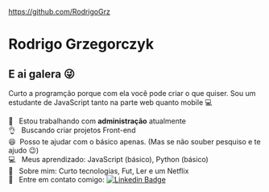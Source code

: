 https://github.com/RodrigoGrz

# Rodrigo Grzegorczyk

## E ai galera :stuck_out_tongue_winking_eye:
Curto a programção porque com ela você pode criar o que quiser.
Sou um estudante de JavaScript tanto na parte web quanto mobile :computer:

 :office:  &nbsp; Estou trabalhando com **administração** atualmente
 <br/>:ok_hand: &nbsp; Buscando criar projetos Front-end
 <br/>:satisfied:&nbsp; Posso te ajudar com o básico apenas. (Mas se não souber pesquiso e te ajudo :wink:)
 <br/>:computer: &nbsp; Meus aprendizado: JavaScript (básico), Python (básico)
 <br/>:movie_camera: &nbsp; Sobre mim: Curto tecnologias, Fut, Ler e um Netflix
 <br/>:email: &nbsp; Entre em contato comigo: [![Linkedin Badge](https://img.shields.io/badge/LinkedIn-Rodrigo%20Grzegorczyk-blue)](https://www.linkedin.com/in/rodrigo-grzegorczyk-0046981ab/)
